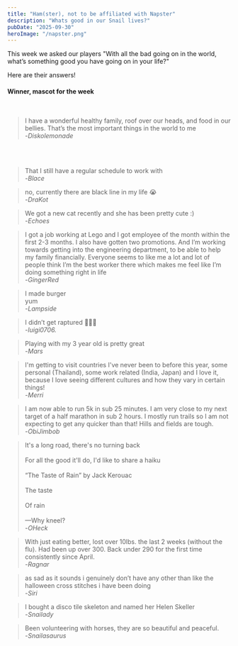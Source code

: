 ```yaml
---
title: "Ham(ster), not to be affiliated with Napster"
description: "Whats good in our Snail lives?"
pubDate: "2025-09-30"
heroImage: "/napster.png"
---
```


This week we asked our players "With all the bad going on in the world, what’s something good you have going on in your life?"

Here are their answers!

<h4>Winner, mascot for the week</h4><br>

>I have a wonderful healthy family, roof over our heads, and food in our bellies. That’s the most important things in the world to me<br>
>-<cite>Diskolemonade</cite>

<br>
<br>


>That I still have a regular schedule to work with<br>
>-<cite>Blace</cite>


>no, currently there are black line in my life 😭<br>
>-<cite>DraKot</cite>


>We got a new cat recently and she has been pretty cute :)<br>
>-<cite>Echoes</cite>


>I got a job working at Lego and I got employee of the month within the first 2-3 months. I also have gotten two promotions. And I’m working towards getting into the engineering department, to be able to help my family financially. Everyone seems to like me a lot and lot of people think I’m the best worker there which makes me feel like I’m doing something right in life<br>
>-<cite>GingerRed</cite>


>I made burger<br>
>yum<br>
>-<cite>Lampside</cite>


>I didn’t get raptured 🤷🏼‍♀️<br>
>-<cite>luigi0706.</cite>


>Playing with my 3 year old is pretty great<br>
>-<cite>Mars</cite>


>I'm getting to visit countries I've never been to before this year, some personal (Thailand), some work related (India, Japan) and I love it, because I love seeing different cultures and how they vary in certain things!<br>
>-<cite>Merri</cite>


>I am now able to run 5k in sub 25 minutes. I am very close to my next target of a half marathon in sub 2 hours. I mostly run trails so I am not expecting to get any quicker than that! Hills and fields are tough.<br>
>-<cite>ObiJimbob</cite>


>It's a long road, there's no turning back<br>
><br>
>For all the good it'll do, I'd like to share a haiku<br>
><br>
>“The Taste of Rain” by Jack Kerouac<br>
><br>
>The taste<br>
><br>
>Of rain<br>
><br>
>—Why kneel?<br>
>-<cite>OHeck</cite>


>With just eating better, lost over 10lbs. the last 2 weeks (without the flu). Had been up over 300. Back under 290 for the first time consistently since April.<br>
>-<cite>Ragnar</cite>


>as sad as it sounds i genuinely don’t have any other than like the halloween cross stitches i have been doing<br>
>-<cite>Siri</cite>


>I bought a disco tile skeleton and named her Helen Skeller<br>
>-<cite>Snailady</cite>


>Been volunteering with horses, they are so beautiful and peaceful.<br>
>-<cite>Snailasaurus</cite>

<br>
<br>
